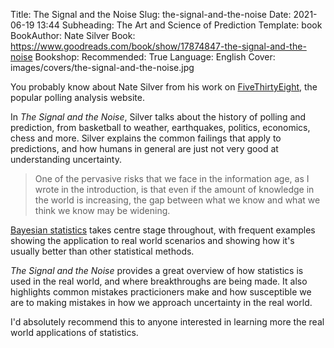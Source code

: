 Title: The Signal and the Noise
Slug: the-signal-and-the-noise
Date: 2021-06-19 13:44
Subheading: The Art and Science of Prediction
Template: book
BookAuthor: Nate Silver
Book: https://www.goodreads.com/book/show/17874847-the-signal-and-the-noise
Bookshop: 
Recommended: True
Language: English
Cover: images/covers/the-signal-and-the-noise.jpg

You probably know about Nate Silver from his work on [FiveThirtyEight](https://fivethirtyeight.com/), the popular polling analysis website.

In *The Signal and the Noise*, Silver talks about the history of polling and prediction, from basketball to weather, earthquakes, politics, economics, chess and more. Silver explains the common failings that apply to predictions, and how humans in general are just not very good at understanding uncertainty.

> One of the pervasive risks that we face in the information age, as I wrote in the introduction, is that even if the amount of knowledge in the world is increasing, the gap between what we know and what we think we know may be widening.

[Bayesian statistics](https://en.wikipedia.org/wiki/Bayesian_statistics) takes centre stage throughout, with frequent examples showing the application to real world scenarios and showing how it's usually better than other statistical methods.

*The Signal and the Noise* provides a great overview of how statistics is used in the real world, and where breakthroughs are being made. It also highlights common mistakes practicioners make and how susceptible we are to making mistakes in how we approach uncertainty in the real world.

I'd absolutely recommend this to anyone interested in learning more the real world applications of statistics.